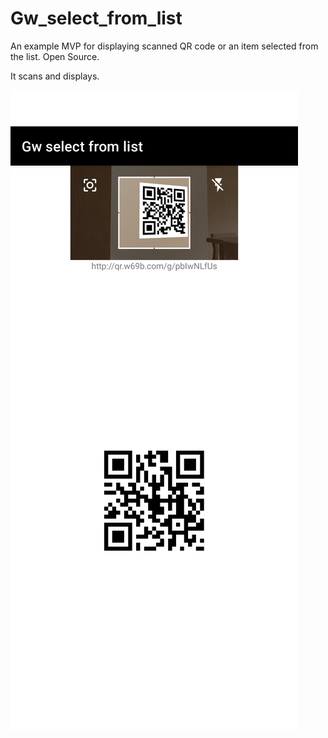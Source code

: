# Gw_select_from_list
An example MVP for displaying scanned QR code or an item selected from the list. Open Source.


It scans and displays.


![alt text](https://github.com/danex11/Gw_select_from_list/blob/master/Screenshot_20230824_134903.png?raw=true)
